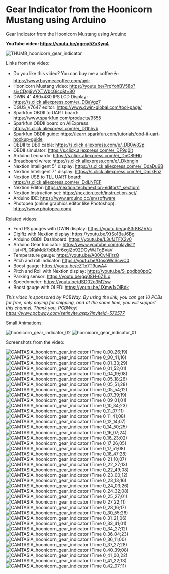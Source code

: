 # Gear Indicator from the Hoonicorn Mustang using Arduino
Gear Indicator from the Hoonicorn Mustang using Arduino


**YouTube video: https://youtu.be/qqmy5ZxKyq4**

![THUMB_hoonicorn_gear_indicator](https://github.com/user-attachments/assets/0e028dc6-6d5e-4675-83f7-d5e9f48e58f6)



Links from the video:
- Do you like this video? You can buy me a coffee ☕: https://www.buymeacoffee.com/upir
- Hoonicorn Mustang video: https://youtu.be/PrqYohBV58o?si=CDgi9yYXTWbcGicc&t=80
- DWIN 4" 480x480 IPS LCD Display: https://s.click.aliexpress.com/e/_DBaVgz7
- DGUS_V7647 editor: https://www.dwin-global.com/tool-page/
- Sparkfun OBDII to UART board: https://www.sparkfun.com/products/9555
- Sparkfun OBDII board on AliExpress: https://s.click.aliexpress.com/e/_Dl1hhvb
- Sparkfun OBDII guide: https://learn.sparkfun.com/tutorials/obd-ii-uart-hookup-guide
- OBDII to DB9 cable: https://s.click.aliexpress.com/e/_DB0w82p
- OBDII simulator: https://s.click.aliexpress.com/e/_DF9q0It
- Arduino Leonardo: https://s.click.aliexpress.com/e/_DnC89Hb
- Breadboard wires: https://s.click.aliexpress.com/e/_Dkbngin
- Nextion Intelligent 5" display: https://s.click.aliexpress.com/e/_DdaDu6B
- Nextion Intelligent 7" display: https://s.click.aliexpress.com/e/_DmikFnz
- Nextion USB to TLL UART board: https://s.click.aliexpress.com/e/_DdLNFEF
- Nextion Editor: https://nextion.tech/nextion-editor/#_section1
- Nextion Instruction set: https://nextion.tech/instruction-set/
- Arduino IDE: https://www.arduino.cc/en/software
- Photopea (online graphics editor like Photoshop): https://www.photopea.com/

Related videos:
- Ford RS gauges with DWIN display: https://youtu.be/ugS3rKBZVVc
- Digifiz with Nextion display: https://youtu.be/XtSo1BaJ6Bg
- Arduino OBDII Dashboard: https://youtu.be/L3ufJTFX2v0
- Arduino Gear Indicator: https://www.youtube.com/playlist?list=PLjQRaMdk7pBb6r6xglZb92DGyWJTgBVaV
- Temperature gauge: https://youtu.be/A00CvNi1rzQ
- Pitch and roll indicator: https://youtu.be/GosqWcScwC0
- Boost gauge: https://youtu.be/cZTx7T9uwA4
- Pitch and Roll with Nextion display: https://youtu.be/S_ppdbb0poQ
- Parking sensor: https://youtu.be/gg08H-6Z1Lo
- Speedometer: https://youtu.be/dSD02o3M2sw
- Boost gauge with OLED: https://youtu.be/JXmw1xOlBdk

_This video is sponsored by PCBWay. By using the link, you can get 10 PCBs for free, only paying for shipping, and at the same time, you will support this channel. Thank you, PCBWay! https://www.pcbway.com/setinvite.aspx?inviteid=572577_


Small Animations:

![hoonicorn_gear_indicator_02](https://github.com/user-attachments/assets/162b0ec3-8031-482e-9f3a-f8f235f290b6)
![hoonicorn_gear_indicator_01](https://github.com/user-attachments/assets/e85e9450-e67d-48ac-8344-9a4f33a0edf2)



Screenshots from the video:

![CAMTASIA_hoonicorn_gear_indicator (Time 0_00_26;19)](https://github.com/user-attachments/assets/dbe419d8-91d4-499c-a8ab-b69c83287af6)
![CAMTASIA_hoonicorn_gear_indicator (Time 0_00_41;16)](https://github.com/user-attachments/assets/0886f26c-4505-4c15-a1d8-ddd73367e6cf)
![CAMTASIA_hoonicorn_gear_indicator (Time 0_01_33;29)](https://github.com/user-attachments/assets/99179121-5009-4380-a208-7b6337071035)
![CAMTASIA_hoonicorn_gear_indicator (Time 0_01_52;01)](https://github.com/user-attachments/assets/2bc466d6-6416-4aca-a6ff-0a845e794d3f)
![CAMTASIA_hoonicorn_gear_indicator (Time 0_04_19;08)](https://github.com/user-attachments/assets/2d0aa7c7-5047-4af7-8d39-da98ece6ffec)
![CAMTASIA_hoonicorn_gear_indicator (Time 0_05_18;26)](https://github.com/user-attachments/assets/11ffb045-7108-43fa-9041-6c7109dc95c7)
![CAMTASIA_hoonicorn_gear_indicator (Time 0_05_51;28)](https://github.com/user-attachments/assets/342ee4e2-19c4-4067-8fc3-5d50d56000e1)
![CAMTASIA_hoonicorn_gear_indicator (Time 0_05_54;12)](https://github.com/user-attachments/assets/06d53a02-9cc0-460a-8c22-0be8c4d905f9)
![CAMTASIA_hoonicorn_gear_indicator (Time 0_07_39;19)](https://github.com/user-attachments/assets/dc99bbce-66ac-466f-8e65-db176435cbd6)
![CAMTASIA_hoonicorn_gear_indicator (Time 0_09_01;01)](https://github.com/user-attachments/assets/125199cc-78f0-4b97-8d25-506b616c08b6)
![CAMTASIA_hoonicorn_gear_indicator (Time 0_10_34;23)](https://github.com/user-attachments/assets/10faf402-6dea-4d9b-aeab-16932e4d9e30)
![CAMTASIA_hoonicorn_gear_indicator (Time 0_11_07;11)](https://github.com/user-attachments/assets/d6862584-db92-43e9-9c0b-f51467227250)
![CAMTASIA_hoonicorn_gear_indicator (Time 0_11_41;08)](https://github.com/user-attachments/assets/8f6c6c4a-3aa5-479a-bfed-4f8e2190f1b5)
![CAMTASIA_hoonicorn_gear_indicator (Time 0_12_14;07)](https://github.com/user-attachments/assets/b63d82d9-cebf-4c4a-b3ae-7076948564ad)
![CAMTASIA_hoonicorn_gear_indicator (Time 0_14_50;25)](https://github.com/user-attachments/assets/72014c2b-ac80-4974-b38c-005ab17c949d)
![CAMTASIA_hoonicorn_gear_indicator (Time 0_16_07;24)](https://github.com/user-attachments/assets/b95678c6-2e7e-4032-8df2-18b396edd4f8)
![CAMTASIA_hoonicorn_gear_indicator (Time 0_16_23;02)](https://github.com/user-attachments/assets/f9bac3f8-bc38-4669-b76c-559ee5577efb)
![CAMTASIA_hoonicorn_gear_indicator (Time 0_17_26;05)](https://github.com/user-attachments/assets/a20232ef-26f0-4ef2-ba28-653ff2f91b54)
![CAMTASIA_hoonicorn_gear_indicator (Time 0_17_51;08)](https://github.com/user-attachments/assets/bc6d076e-2500-4421-8643-2114e6c12135)
![CAMTASIA_hoonicorn_gear_indicator (Time 0_18_47;28)](https://github.com/user-attachments/assets/d461a343-9200-4b2a-9093-62169214dfc5)
![CAMTASIA_hoonicorn_gear_indicator (Time 0_21_10;07)](https://github.com/user-attachments/assets/315e8b44-06ff-4d55-808a-3879790bbd8c)
![CAMTASIA_hoonicorn_gear_indicator (Time 0_22_27;13)](https://github.com/user-attachments/assets/907522a1-a69a-4736-be1c-3789ee216131)
![CAMTASIA_hoonicorn_gear_indicator (Time 0_22_49;08)](https://github.com/user-attachments/assets/91f6d25b-bda0-4e1a-baec-fbf9f545d900)
![CAMTASIA_hoonicorn_gear_indicator (Time 0_23_00;12)](https://github.com/user-attachments/assets/1641fc4b-1328-4801-9570-c8e444c16d57)
![CAMTASIA_hoonicorn_gear_indicator (Time 0_23_13;16)](https://github.com/user-attachments/assets/1a0600a8-200d-499c-9081-3dffbe99203a)
![CAMTASIA_hoonicorn_gear_indicator (Time 0_24_03;26)](https://github.com/user-attachments/assets/04154b79-c64f-4a28-80ec-62f968736bb7)
![CAMTASIA_hoonicorn_gear_indicator (Time 0_24_32;08)](https://github.com/user-attachments/assets/fb038c2b-ab33-45c6-ab75-07211bd0a07d)
![CAMTASIA_hoonicorn_gear_indicator (Time 0_25_27;01)](https://github.com/user-attachments/assets/c19a0e60-5c1a-4874-9889-c2423a888f0f)
![CAMTASIA_hoonicorn_gear_indicator (Time 0_27_22;11)](https://github.com/user-attachments/assets/8f507c68-4f6c-4daf-9f67-5eb754fb5400)
![CAMTASIA_hoonicorn_gear_indicator (Time 0_28_16;17)](https://github.com/user-attachments/assets/d2ef9f7a-ff57-44f4-8cf6-7c603ec9cae0)
![CAMTASIA_hoonicorn_gear_indicator (Time 0_30_55;26)](https://github.com/user-attachments/assets/47793799-bc45-47b4-b18f-8d997d677c61)
![CAMTASIA_hoonicorn_gear_indicator (Time 0_31_21;06)](https://github.com/user-attachments/assets/d9dc75fb-374b-4b23-9ffe-bd7cf91600e1)
![CAMTASIA_hoonicorn_gear_indicator (Time 0_33_41;01)](https://github.com/user-attachments/assets/73451451-f6d8-481e-922c-4cab16edd56c)
![CAMTASIA_hoonicorn_gear_indicator (Time 0_34_27;12)](https://github.com/user-attachments/assets/d8c9d66e-a432-4734-a557-c8f2a475a922)
![CAMTASIA_hoonicorn_gear_indicator (Time 0_36_04;23)](https://github.com/user-attachments/assets/69a83921-ea95-47fa-af4c-33609b5236cd)
![CAMTASIA_hoonicorn_gear_indicator (Time 0_36_11;00)](https://github.com/user-attachments/assets/4f6f52c2-fce3-4f3b-8c5d-c7a4706cde74)
![CAMTASIA_hoonicorn_gear_indicator (Time 0_37_27;28)](https://github.com/user-attachments/assets/97ad0f67-3a13-4dd1-98e4-acddb13e4641)
![CAMTASIA_hoonicorn_gear_indicator (Time 0_40_39;08)](https://github.com/user-attachments/assets/469fb039-5062-4f42-ad2f-315332006356)
![CAMTASIA_hoonicorn_gear_indicator (Time 0_41_00;22)](https://github.com/user-attachments/assets/653fe587-e621-41a3-b13f-d4dd2ccc663e)
![CAMTASIA_hoonicorn_gear_indicator (Time 0_41_22;13)](https://github.com/user-attachments/assets/011fa294-f923-4e67-a036-45d1e7ab2b09)
![CAMTASIA_hoonicorn_gear_indicator (Time 0_42_07;11)](https://github.com/user-attachments/assets/cb8ae0d9-98c4-40db-b1ee-3f3e647ebdbf)

